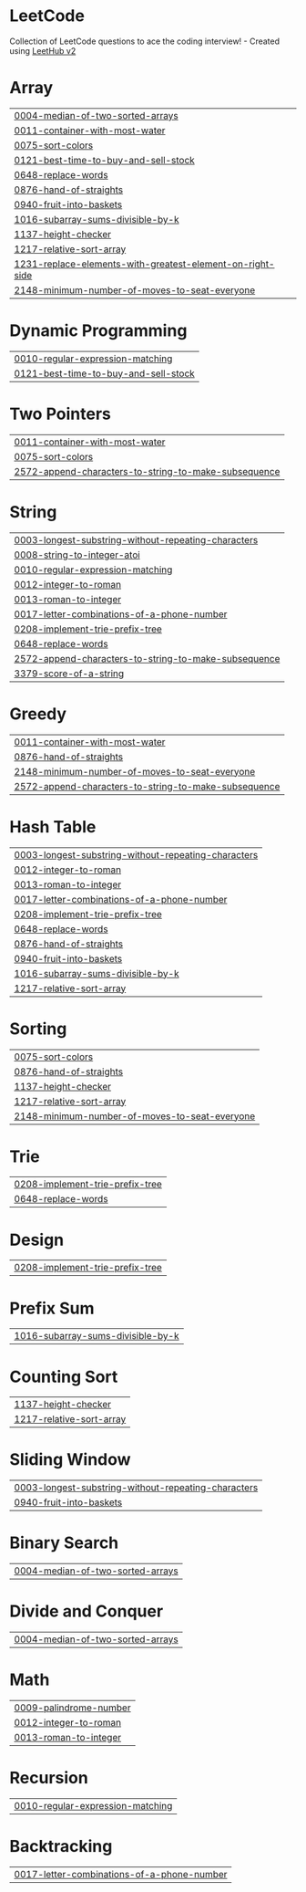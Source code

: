 # LeetCode
Collection of LeetCode questions to ace the coding interview! - Created using [LeetHub v2](https://github.com/arunbhardwaj/LeetHub-2.0)


# Array
|  |
| ------- |
| [0004-median-of-two-sorted-arrays](https://github.com/sivamaniPITTALA/LeetCode/tree/master/0004-median-of-two-sorted-arrays) |
| [0011-container-with-most-water](https://github.com/sivamaniPITTALA/LeetCode/tree/master/0011-container-with-most-water) |
| [0075-sort-colors](https://github.com/sivamaniPITTALA/LeetCode/tree/master/0075-sort-colors) |
| [0121-best-time-to-buy-and-sell-stock](https://github.com/sivamaniPITTALA/LeetCode/tree/master/0121-best-time-to-buy-and-sell-stock) |
| [0648-replace-words](https://github.com/sivamaniPITTALA/LeetCode/tree/master/0648-replace-words) |
| [0876-hand-of-straights](https://github.com/sivamaniPITTALA/LeetCode/tree/master/0876-hand-of-straights) |
| [0940-fruit-into-baskets](https://github.com/sivamaniPITTALA/LeetCode/tree/master/0940-fruit-into-baskets) |
| [1016-subarray-sums-divisible-by-k](https://github.com/sivamaniPITTALA/LeetCode/tree/master/1016-subarray-sums-divisible-by-k) |
| [1137-height-checker](https://github.com/sivamaniPITTALA/LeetCode/tree/master/1137-height-checker) |
| [1217-relative-sort-array](https://github.com/sivamaniPITTALA/LeetCode/tree/master/1217-relative-sort-array) |
| [1231-replace-elements-with-greatest-element-on-right-side](https://github.com/sivamaniPITTALA/LeetCode/tree/master/1231-replace-elements-with-greatest-element-on-right-side) |
| [2148-minimum-number-of-moves-to-seat-everyone](https://github.com/sivamaniPITTALA/LeetCode/tree/master/2148-minimum-number-of-moves-to-seat-everyone) |
# Dynamic Programming
|  |
| ------- |
| [0010-regular-expression-matching](https://github.com/sivamaniPITTALA/LeetCode/tree/master/0010-regular-expression-matching) |
| [0121-best-time-to-buy-and-sell-stock](https://github.com/sivamaniPITTALA/LeetCode/tree/master/0121-best-time-to-buy-and-sell-stock) |
# Two Pointers
|  |
| ------- |
| [0011-container-with-most-water](https://github.com/sivamaniPITTALA/LeetCode/tree/master/0011-container-with-most-water) |
| [0075-sort-colors](https://github.com/sivamaniPITTALA/LeetCode/tree/master/0075-sort-colors) |
| [2572-append-characters-to-string-to-make-subsequence](https://github.com/sivamaniPITTALA/LeetCode/tree/master/2572-append-characters-to-string-to-make-subsequence) |
# String
|  |
| ------- |
| [0003-longest-substring-without-repeating-characters](https://github.com/sivamaniPITTALA/LeetCode/tree/master/0003-longest-substring-without-repeating-characters) |
| [0008-string-to-integer-atoi](https://github.com/sivamaniPITTALA/LeetCode/tree/master/0008-string-to-integer-atoi) |
| [0010-regular-expression-matching](https://github.com/sivamaniPITTALA/LeetCode/tree/master/0010-regular-expression-matching) |
| [0012-integer-to-roman](https://github.com/sivamaniPITTALA/LeetCode/tree/master/0012-integer-to-roman) |
| [0013-roman-to-integer](https://github.com/sivamaniPITTALA/LeetCode/tree/master/0013-roman-to-integer) |
| [0017-letter-combinations-of-a-phone-number](https://github.com/sivamaniPITTALA/LeetCode/tree/master/0017-letter-combinations-of-a-phone-number) |
| [0208-implement-trie-prefix-tree](https://github.com/sivamaniPITTALA/LeetCode/tree/master/0208-implement-trie-prefix-tree) |
| [0648-replace-words](https://github.com/sivamaniPITTALA/LeetCode/tree/master/0648-replace-words) |
| [2572-append-characters-to-string-to-make-subsequence](https://github.com/sivamaniPITTALA/LeetCode/tree/master/2572-append-characters-to-string-to-make-subsequence) |
| [3379-score-of-a-string](https://github.com/sivamaniPITTALA/LeetCode/tree/master/3379-score-of-a-string) |
# Greedy
|  |
| ------- |
| [0011-container-with-most-water](https://github.com/sivamaniPITTALA/LeetCode/tree/master/0011-container-with-most-water) |
| [0876-hand-of-straights](https://github.com/sivamaniPITTALA/LeetCode/tree/master/0876-hand-of-straights) |
| [2148-minimum-number-of-moves-to-seat-everyone](https://github.com/sivamaniPITTALA/LeetCode/tree/master/2148-minimum-number-of-moves-to-seat-everyone) |
| [2572-append-characters-to-string-to-make-subsequence](https://github.com/sivamaniPITTALA/LeetCode/tree/master/2572-append-characters-to-string-to-make-subsequence) |
# Hash Table
|  |
| ------- |
| [0003-longest-substring-without-repeating-characters](https://github.com/sivamaniPITTALA/LeetCode/tree/master/0003-longest-substring-without-repeating-characters) |
| [0012-integer-to-roman](https://github.com/sivamaniPITTALA/LeetCode/tree/master/0012-integer-to-roman) |
| [0013-roman-to-integer](https://github.com/sivamaniPITTALA/LeetCode/tree/master/0013-roman-to-integer) |
| [0017-letter-combinations-of-a-phone-number](https://github.com/sivamaniPITTALA/LeetCode/tree/master/0017-letter-combinations-of-a-phone-number) |
| [0208-implement-trie-prefix-tree](https://github.com/sivamaniPITTALA/LeetCode/tree/master/0208-implement-trie-prefix-tree) |
| [0648-replace-words](https://github.com/sivamaniPITTALA/LeetCode/tree/master/0648-replace-words) |
| [0876-hand-of-straights](https://github.com/sivamaniPITTALA/LeetCode/tree/master/0876-hand-of-straights) |
| [0940-fruit-into-baskets](https://github.com/sivamaniPITTALA/LeetCode/tree/master/0940-fruit-into-baskets) |
| [1016-subarray-sums-divisible-by-k](https://github.com/sivamaniPITTALA/LeetCode/tree/master/1016-subarray-sums-divisible-by-k) |
| [1217-relative-sort-array](https://github.com/sivamaniPITTALA/LeetCode/tree/master/1217-relative-sort-array) |
# Sorting
|  |
| ------- |
| [0075-sort-colors](https://github.com/sivamaniPITTALA/LeetCode/tree/master/0075-sort-colors) |
| [0876-hand-of-straights](https://github.com/sivamaniPITTALA/LeetCode/tree/master/0876-hand-of-straights) |
| [1137-height-checker](https://github.com/sivamaniPITTALA/LeetCode/tree/master/1137-height-checker) |
| [1217-relative-sort-array](https://github.com/sivamaniPITTALA/LeetCode/tree/master/1217-relative-sort-array) |
| [2148-minimum-number-of-moves-to-seat-everyone](https://github.com/sivamaniPITTALA/LeetCode/tree/master/2148-minimum-number-of-moves-to-seat-everyone) |
# Trie
|  |
| ------- |
| [0208-implement-trie-prefix-tree](https://github.com/sivamaniPITTALA/LeetCode/tree/master/0208-implement-trie-prefix-tree) |
| [0648-replace-words](https://github.com/sivamaniPITTALA/LeetCode/tree/master/0648-replace-words) |
# Design
|  |
| ------- |
| [0208-implement-trie-prefix-tree](https://github.com/sivamaniPITTALA/LeetCode/tree/master/0208-implement-trie-prefix-tree) |
# Prefix Sum
|  |
| ------- |
| [1016-subarray-sums-divisible-by-k](https://github.com/sivamaniPITTALA/LeetCode/tree/master/1016-subarray-sums-divisible-by-k) |
# Counting Sort
|  |
| ------- |
| [1137-height-checker](https://github.com/sivamaniPITTALA/LeetCode/tree/master/1137-height-checker) |
| [1217-relative-sort-array](https://github.com/sivamaniPITTALA/LeetCode/tree/master/1217-relative-sort-array) |
# Sliding Window
|  |
| ------- |
| [0003-longest-substring-without-repeating-characters](https://github.com/sivamaniPITTALA/LeetCode/tree/master/0003-longest-substring-without-repeating-characters) |
| [0940-fruit-into-baskets](https://github.com/sivamaniPITTALA/LeetCode/tree/master/0940-fruit-into-baskets) |
# Binary Search
|  |
| ------- |
| [0004-median-of-two-sorted-arrays](https://github.com/sivamaniPITTALA/LeetCode/tree/master/0004-median-of-two-sorted-arrays) |
# Divide and Conquer
|  |
| ------- |
| [0004-median-of-two-sorted-arrays](https://github.com/sivamaniPITTALA/LeetCode/tree/master/0004-median-of-two-sorted-arrays) |
# Math
|  |
| ------- |
| [0009-palindrome-number](https://github.com/sivamaniPITTALA/LeetCode/tree/master/0009-palindrome-number) |
| [0012-integer-to-roman](https://github.com/sivamaniPITTALA/LeetCode/tree/master/0012-integer-to-roman) |
| [0013-roman-to-integer](https://github.com/sivamaniPITTALA/LeetCode/tree/master/0013-roman-to-integer) |
# Recursion
|  |
| ------- |
| [0010-regular-expression-matching](https://github.com/sivamaniPITTALA/LeetCode/tree/master/0010-regular-expression-matching) |
# Backtracking
|  |
| ------- |
| [0017-letter-combinations-of-a-phone-number](https://github.com/sivamaniPITTALA/LeetCode/tree/master/0017-letter-combinations-of-a-phone-number) |